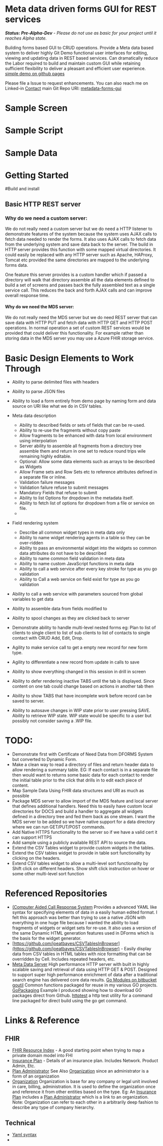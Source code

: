 # 
# Meta data driven forms GUI for REST services
***Status: Pre-Alpha-Dev** - Please do not use as basic for your project until it reaches Alpha state.*    

Building forms based GUI to CRUD operations.  Provide a Meta data based system to deliver highly Git Demo functional user interfaces for editing, viewing and updating data in REST based services.   Can dramatically reduce the Labor required to build and maintain custom GUI while retaining sufficient flexibility to deliver a pleasant and efficient user experience.  
[simple demo on github pages]( https://joeatbayes.github.io/metadata-forms-gui/)

Please file a Issue to request enhancements.  You can also reach me on Linked-in [Contact](https://www.linkedin.com/in/joe-ellsworth-68222/)   main Git Repo URI:   [metadata-forms-gui](https://github.com/joeatbayes/metadata-forms-gui) 


# Sample Screen

# Sample Script

# Sample Data

# Getting Started

#Build and install

## Basic HTTP REST server

### Why do we need a custom server:

We do not really need a custom server but we do need a HTTP listener to demonstrate features of the system because the system uses AJAX calls to fetch data needed to render the forms.  It also uses AJAX calls to fetch data from the underlying system and save data back to the server.  The build in HTTP server provides this function with some mapped virtual directories.  It could easily be replaced with any HTTP server such as Apache,  HAProxy,  Tomcat etc provided the same directories are mapped to the underlying forms data.

One feature this server provides is a custom handler which if passed a directory will walk that directory assemble all the data elements defined to build a set of screens and passes back the fully assembled text as a single service call.  This reduces the back and forth AJAX calls and can improve overall response time. 

#### Why do we need the MDS server:

We do not really need the MDS server but we do need REST server that can save data with HTTP PUT and fetch data with HTTP GET and HTTP POST operations.     In normal operation a set of custom REST services would be provided that could deliver this functionality.  For example rather than storing data in the MDS server you may use a Azure FHIR storage service.

# Basic Design Elements to Work Through

* Ability to parse delimited files with headers

* Ability to parse JSON files 

* Ability to load a form entirely from demo page by naming form and data source on URI like what we do in CSV tables.

  

* Meta data description

  * Ability to described fields or sets of fields that can be re-used.
  * Ability to re-use the fragments without copy paste
  * Allow fragments to be enhanced with data from local environment using interpolation
  * Server ability to assemble all fragments from a directory tree assemble them and return in one set to reduce round trips wile remaining highly editable.
  * Optional:  Allow some data elements such as arrays to be described as Widgets 
  * Allow Frame sets and Row Sets etc to reference attributes defined in a separate file or inline.
  * Validation failure messages
  * Validation failure refuse to submit messages
  * Mandatory Fields that refuse to submit
  * Ability to list Options for dropdown in the metadata itself.
  * Ability to fetch list of options for dropdown from a file or service on file. 
  * 

* Field rendering system

  * Describe all common widget types in meta data only
  * Ability to name widget rendering agents in a table so they can be over-ridden
  * Ability to pass an environmental widget into the widgets so common data attributes do not have to be described
  * Ability to name common field validation in meta data
  * Ability to name custom JavaScript functions in meta data
  * Ability to call a web service after every key stroke for type as you go validation
  * Ability to Call a web service on field exist for type as you go validation

* Ability to call a web service with parameters sourced from global variables to get data 

* Ability to assemble data from fields modified to 

* Ability to spool changes as they are clicked back to server 

* Demonstrate ability to  handle multi-level nested forms eg:   Plan to list of clients to single client to list of sub clients to list of contacts to single contact with CRUD Add, Edit, Drop.

* Agility to make service call to get a empty new record for new form type.

* Agility to differentiate a new record from update in calls to save 

* Ability to show everything changed in this session in drill in screen 

* Ability to defer rendering inactive TABS until the tab is displayed.  Since content on one tab could change based on actions in another tab then 

* Ability to show TABS that have incomplete work before record can be saved to server.

* Ability to autosave changes in WIP state prior to user pressing SAVE.   Ability to retrieve WIP state.  WIP state would be specific to a user but possibly not consider saving a .WIP file. 

# TODO:

* Demonstrate first with Certificate of Need Data from DFORMS System but converted to Dynamic Form.
* Make a clean way to read a directory of files and return header data to allow rendering a summary table.  EG: If each contact is in a separate file then would want to returns some basic data for each contact to render the initial table prior to the click that drills in to edit each piece of content.
* Map Sample Data  Using FHIR  data structures and URI as much as possible
* Package MDS server to allow import of the MDS feature and local server that defines additional handlers.   Need this to easily  have custom local directories for DOCS and build a handler to aggregate all widgets defined in a directory tree and fed them back as one stream.  I want the MDS server to be added so we have native support for a data directory where we can run GET/PUT/POST commands. 
* Add Native HTTPS functionality to the server so if we have a valid cert it can support HTTPS
* Add sample using a publicly available REST API to source the data.
* Extend the CSV Tables widget to provide custom widgets in the tables.
* Extend the CSV tables widget to provide in table sort functionality by clicking on the headers.
* Extend CSV tables widget to allow a multi-level sort functionality by Shift click on different headers.  Show shift click instruction on hover or some other multi-level sort function





# Referenced Repositories

* [(Computer Aided Call Response System](https://bitbucket.org/joexdobs/computer-aided-call-response-engine) Provides a advanced YAML like syntax for specifying elements of data in a easily human edited format.   I felt this approach was better than trying to use a native JSON with everything in one huge file because I wanted the ability to load fragments of widgets or widget sets for re-use.  It also uses a version of the same Dynamic HTML generation features used in DForms which is the basis for the widget generator.
* [https://github.com/joeatbayes/CSVTablesInBrowser](https://github.com/joeatbayes/CSVTablesInBrowser)  - Easily display data from CSV tables in HTML tables with nice formatting that can be overridden by Cell.  Includes repeated headers, etc.  
* [Meta Data Server](https://bitbucket.org/joexdobs/meta-data-server/src/master/)  High performance HTTP server with built in highly scalable saving and retrieval of data using HTTP GET & POST.  Designed to support super high performance enrichment of data after a traditional search engine has delivered core data results.  [Go Modules on bitbucket](https://medium.com/rungo/anatomy-of-modules-in-go-c8274d215c16)  [goutil](https://github.com/joeatbayes/goutil) Common functions packaged for reuse in my various GO projects.   [GoPackaging](https://github.com/joeatbayes/GoPackaging) Example I produced showing how to download GO packages direct from Github.   [httptest](https://github.com/joeatbayes/http-stress-test) a http test utility for a command line packaged for direct build using the go get command.





# Links & Reference



## FHIR

* [FHIR  Resource Index](https://www.hl7.org/fhir/resourcelist.html) -  A good starting point when trying to map a private domain model into FHI
* [Insurance Plan](https://www.hl7.org/fhir/insuranceplan.html) - Details of an insurance plan.  Includes Network.  Product Admin, Etc.  
* [Plan Administrator](https://www.hl7.org/fhir/insuranceplan-definitions.html#InsurancePlan.administeredBy)  See Also  [Organization](https://www.hl7.org/fhir/organization.html) since an administrator is a form of an organization
* [Organization](https://www.hl7.org/fhir/organization.html)  Organization is base for any company or legal unit involved in care, billing, administration.  It is used to define the organization once and reference it from other entities based on the type.  Eg:  An [Insurance Plan](https://www.hl7.org/fhir/insuranceplan.html)  includes a [Plan Administrator](https://www.hl7.org/fhir/insuranceplan-definitions.html#InsurancePlan.administeredBy)  which is a link to an organization.  Note: Organization can refer to each other in a arbitrarily deep fashion to describe any type of company hierarchy.



## Technical

* [Yaml syntax](https://docs.ansible.com/ansible/latest/reference_appendices/YAMLSyntax.html)
* 

